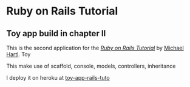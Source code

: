 # Ruby on Rails Tutorial

## Toy app build in chapter II

This is the second application for the
[*Ruby on Rails Tutorial*](https://www.railstutorial.org/book/toy_app)
by [Michael Hartl](http://www.michaelhartl.com/). Toy 

This make use of scaffold, console, models, controllers, inheritance


I deploy it on heroku at [toy-app-rails-tuto](https://toy-app-rails-tuto.herokuapp.com/)